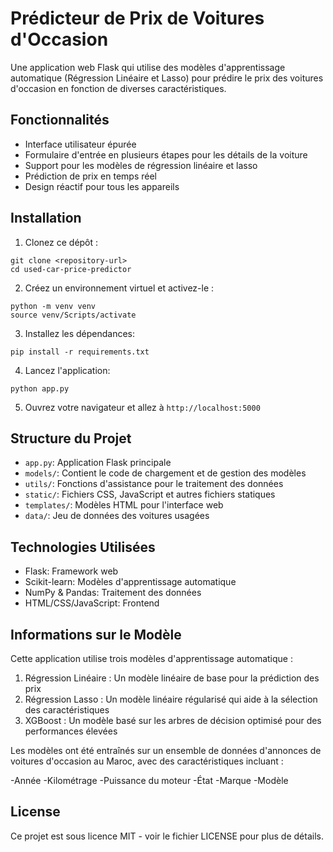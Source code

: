 # Prédicteur de Prix de Voitures d'Occasion

Une application web Flask qui utilise des modèles d'apprentissage automatique (Régression Linéaire et Lasso) pour prédire le prix des voitures d'occasion en fonction de diverses caractéristiques.


## Fonctionnalités

- Interface utilisateur épurée
- Formulaire d'entrée en plusieurs étapes pour les détails de la voiture
- Support pour les modèles de régression linéaire et lasso
- Prédiction de prix en temps réel
- Design réactif pour tous les appareils

## Installation

1. Clonez ce dépôt :
```
git clone <repository-url>
cd used-car-price-predictor
```

2. Créez un environnement virtuel et activez-le :
```
python -m venv venv
source venv/Scripts/activate
```

3. Installez les dépendances:
```
pip install -r requirements.txt
```

4. Lancez l'application:
```
python app.py
```

5. Ouvrez votre navigateur et allez à `http://localhost:5000`

## Structure du Projet

- `app.py`: Application Flask principale
- `models/`: Contient le code de chargement et de gestion des modèles
- `utils/`: Fonctions d'assistance pour le traitement des données
- `static/`: Fichiers CSS, JavaScript et autres fichiers statiques
- `templates/`: Modèles HTML pour l'interface web
- `data/`: Jeu de données des voitures usagées

## Technologies Utilisées

- Flask: Framework web
- Scikit-learn: Modèles d'apprentissage automatique
- NumPy & Pandas: Traitement des données
- HTML/CSS/JavaScript: Frontend

## Informations sur le Modèle

Cette application utilise trois modèles d'apprentissage automatique :

1. Régression Linéaire : Un modèle linéaire de base pour la prédiction des prix
2. Régression Lasso : Un modèle linéaire régularisé qui aide à la sélection des caractéristiques
3. XGBoost : Un modèle basé sur les arbres de décision optimisé pour des performances élevées

Les modèles ont été entraînés sur un ensemble de données d'annonces de voitures d'occasion au Maroc, avec des caractéristiques incluant :

-Année
-Kilométrage
-Puissance du moteur
-État
-Marque
-Modèle

## License

Ce projet est sous licence MIT - voir le fichier LICENSE pour plus de détails.